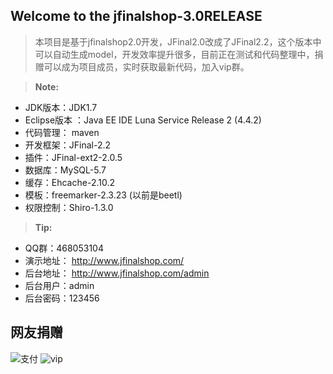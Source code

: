 ****Welcome to the jfinalshop-3.0RELEASE****
---------------------------------------------
> 本项目是基于jfinalshop2.0开发，JFinal2.0改成了JFinal2.2，这个版本中可以自动生成model，开发效率提升很多，目前正在测试和代码整理中，捐赠可以成为项目成员，实时获取最新代码，加入vip群。

> **Note:** 
 - JDK版本：JDK1.7
 - Eclipse版本 ：Java EE IDE Luna Service Release 2 (4.4.2)
 - 代码管理： maven
 - 开发框架：JFinal-2.2
 - 插件：JFinal-ext2-2.0.5
 - 数据库：MySQL-5.7
 - 缓存：Ehcache-2.10.2
 - 模板：freemarker-2.3.23 (以前是beetl)
 - 权限控制：Shiro-1.3.0

> **Tip:**
- QQ群：468053104
- 演示地址： http://www.jfinalshop.com/
- 后台地址： http://www.jfinalshop.com/admin
- 后台用户：admin 
- 后台密码：123456

网友捐赠  
---------------------------------------------------------------------  

![支付](http://www.jfinalshop.com/resources/admin/images/weixin.png) 
![vip](http://www.jfinalshop.com/resources/admin/images/jfinalshop-vip.png) 
